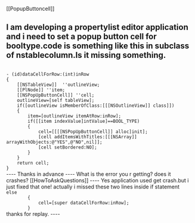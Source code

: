 

[[PopupButtoncell]]

I  am developing a propertylist editor application and i need to set a popup button cell for booltype.code is something like this in subclass of nstablecolumn.Is it missing something.
 ----
<code>
- (id)dataCellForRow:(int)inRow
{
	[[NSTableView]]  ''outlineView;
	[[PlNode]] ''item;
	[[NSPopUpButtonCell]] ''cell;
	outlineView=[self tableView];
	if([outlineView isMemberOfClass:[[[NSOutlineView]] class]])
	{
		item=[outlineView itemAtRow:inRow];
		if([[item indexValue]intValue]==BOOL_TYPE)
		{
			cell=[[[[NSPopUpButtonCell]] alloc]init];
			[cell addItemsWithTitles:[[[NSArray]] arrayWithObjects:@"YES",@"NO",nil]];
			[cell setBordered:NO];
		}
	}
	return cell;
}
</code>
----
Thanks in advance
 ----
What is the error you r getting? does it crashes? [[HowToAskQuestions]]
 ----
Yes application used get crash.but i just fixed  that one! actually i missed these two lines inside if statement
<code>
else
		{
			cell=[super dataCellForRow:inRow];
		}
</code>
thanks for replay.
 ----